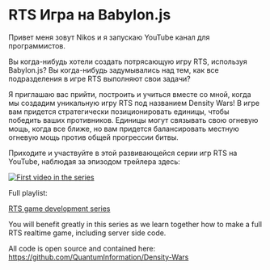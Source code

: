 # RTS Игра на Babylon.js

Привет меня зовут Nikos и я запускаю YouTube канал для программистов.

Вы когда-нибудь хотели создать потрясающую игру RTS, используя Babylon.js?
Вы когда-нибудь задумывались над тем, как все подразделения в игре RTS выполняют свои задачи?

Я приглашаю вас прийти, построить и учиться вместе со мной, когда мы создадим уникальную игру RTS под названием Density Wars!
В игре вам придется стратегически позиционировать единицы, чтобы победить ваших противников. Единицы могут связывать свою огневую мощь, когда все ближе, но вам придется балансировать местную огневую мощь против общей прогрессии битвы.

Приходите и участвуйте в этой развивающейся серии игр RTS на YouTube, наблюдая за эпизодом трейлера здесь:

[![First video in the series](https://img.youtube.com/vi/i7tdJpf6Pnc/0.jpg)](https://www.youtube.com/watch?v=i7tdJpf6Pnc&list=PLCrwuqjmVebK8M9DW_MNOxqn5ic6hF4ua&index=1 "Lets build an online RTS game together - JavaScript RTS game development series - Part 1 ")

Full playlist:

[RTS game development series](https://www.youtube.com/playlist?list=PLCrwuqjmVebK8M9DW_MNOxqn5ic6hF4ua)

You will benefit greatly in this series as we learn together how to make a full RTS realtime game, including server side code.

All code is open source and contained here: https://github.com/QuantumInformation/Density-Wars